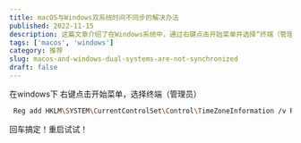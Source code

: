 ```yaml
---
title: macOS与Windows双系统时间不同步的解决办法
published: 2022-11-15
description: 这篇文章介绍了在Windows系统中，通过右键点击开始菜单并选择“终端（管理员）”来执行某些操作的方法，并建议重启电脑以应用更改。
tags: ['macos', 'windows']
category: 推荐
slug: macos-and-windows-dual-systems-are-not-synchronized
draft: false
---
```



在windows下
右键点击开始菜单，选择终端（管理员）
```bash
 Reg add HKLM\SYSTEM\CurrentControlSet\Control\TimeZoneInformation /v RealTimeIsUniversal /t REG_DWORD /d 1
```

回车搞定！重启试试！
